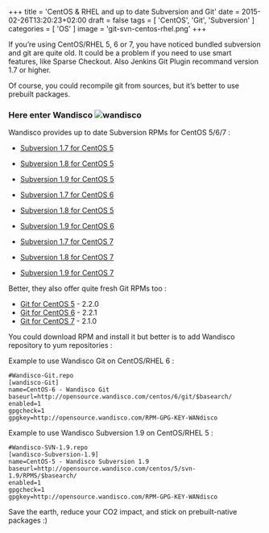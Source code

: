 +++
title = 'CentOS & RHEL and up to date Subversion and Git'
date = 2015-02-26T13:20:23+02:00
draft = false
tags = [ 'CentOS', 'Git', 'Subversion' ]
categories = [ 'OS' ]
image = 'git-svn-centos-rhel.png'
+++

If you’re using CentOS/RHEL 5, 6 or 7, you have noticed bundled subversion and git are quite old. It could be a problem if you need to use smart features, like Sparse Checkout. Also Jenkins Git Plugin recommand version 1.7 or higher.

Of course, you could recompile git from sources, but it’s better to use prebuilt packages.

### Here enter Wandisco ![wandisco](https://upload.wikimedia.org/wikipedia/commons/thumb/5/5f/WANdisco_logo.svg/251px-WANdisco_logo.svg.png?20161116231409)

Wandisco provides up to date Subversion RPMs for CentOS 5/6/7 :

* [Subversion 1.7 for CentOS 5](http://opensource.wandisco.com/centos/5/svn-1.7/)
* [Subversion 1.8 for CentOS 5](http://opensource.wandisco.com/centos/5/svn-1.8/) 
* [Subversion 1.9 for CentOS 5](http://opensource.wandisco.com/centos/5/svn-1.9/)

* [Subversion 1.7 for CentOS 6](http://opensource.wandisco.com/centos/6/svn-1.7/)
* [Subversion 1.8 for CentOS 5](http://opensource.wandisco.com/centos/6/svn-1.8/)
* [Subversion 1.9 for CentOS 6](http://opensource.wandisco.com/centos/6/svn-1.9/)

* [Subversion 1.7 for CentOS 7](http://opensource.wandisco.com/centos/7/svn-1.7/)
* [Subversion 1.8 for CentOS 7](http://opensource.wandisco.com/centos/7/svn-1.8/)
* [Subversion 1.9 for CentOS 7](http://opensource.wandisco.com/centos/7/svn-1.9/)

Better, they also offer quite fresh Git RPMs too :

* [Git for CentOS 5](http://opensource.wandisco.com/centos/5/git/) - 2.2.0
* [Git for CentOS 6](http://opensource.wandisco.com/centos/6/git/) - 2.2.1 
* [Git for CentOS 7](http://opensource.wandisco.com/centos/7/git/) - 2.1.0

You could download RPM and install it but better is to add Wandisco repository to yum repositories :

Example to use Wandisco Git on CentOS/RHEL 6 :

```
#Wandisco-Git.repo
[wandisco-Git]
name=CentOS-6 - Wandisco Git
baseurl=http://opensource.wandisco.com/centos/6/git/$basearch/
enabled=1
gpgcheck=1
gpgkey=http://opensource.wandisco.com/RPM-GPG-KEY-WANdisco
```

Example to use Wandisco Subversion 1.9 on CentOS/RHEL 5 :

```
#Wandisco-SVN-1.9.repo
[wandisco-Subversion-1.9]
name=CentOS-5 - Wandisco Subversion 1.9
baseurl=http://opensource.wandisco.com/centos/5/svn-1.9/RPMS/$basearch/
enabled=1
gpgcheck=1
gpgkey=http://opensource.wandisco.com/RPM-GPG-KEY-WANdisco
```


Save the earth, reduce your CO2 impact, and stick on prebuilt-native packages :)